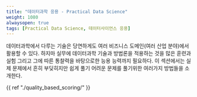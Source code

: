 ```yaml
---
title: "데이터과학 응용 - Practical Data Science"
weight: 1080
alwaysopen: true
tags: [Practical Data Science, 데이터사이언스 응용]
---
```


데이터과학에서 다루는 기술은 당연하게도 여러 비즈니스 도메인(여러 산업 분야)에서 활용할 수 있다.  하지마 실무에 데이터과학 기술과 방법론을 적용하는 것을 많은 훈련과 실험 그리고 그에 따른 통찰력을 바탕으로한 능용 능력까지 필요하다.
이 섹션에서는 실제 문제에서 흔히 부딪히지만 쉽게 풀기 어려운 문제를 풀기위한 여러가지 방법들을 소개한다.

{{ ref "./quality_based_scoring/" }}
